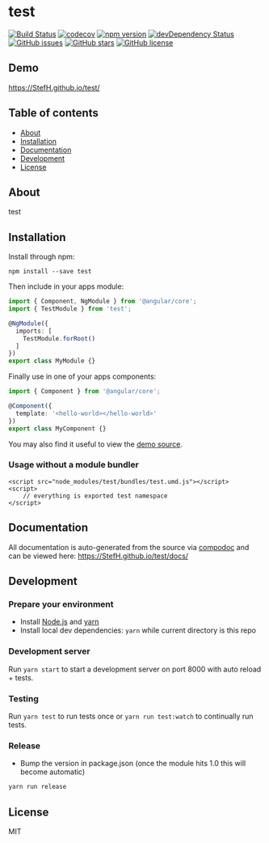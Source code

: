 # test
[![Build Status](https://travis-ci.org/StefH/test.svg?branch=master)](https://travis-ci.org/StefH/test)
[![codecov](https://codecov.io/gh/StefH/test/branch/master/graph/badge.svg)](https://codecov.io/gh/StefH/test)
[![npm version](https://badge.fury.io/js/test.svg)](http://badge.fury.io/js/test)
[![devDependency Status](https://david-dm.org/StefH/test/dev-status.svg)](https://david-dm.org/StefH/test?type=dev)
[![GitHub issues](https://img.shields.io/github/issues/StefH/test.svg)](https://github.com/StefH/test/issues)
[![GitHub stars](https://img.shields.io/github/stars/StefH/test.svg)](https://github.com/StefH/test/stargazers)
[![GitHub license](https://img.shields.io/badge/license-MIT-blue.svg)](https://raw.githubusercontent.com/StefH/test/master/LICENSE)

## Demo
https://StefH.github.io/test/

## Table of contents

- [About](#about)
- [Installation](#installation)
- [Documentation](#documentation)
- [Development](#development)
- [License](#license)

## About

test

## Installation

Install through npm:
```
npm install --save test
```

Then include in your apps module:

```typescript
import { Component, NgModule } from '@angular/core';
import { TestModule } from 'test';

@NgModule({
  imports: [
    TestModule.forRoot()
  ]
})
export class MyModule {}
```

Finally use in one of your apps components:
```typescript
import { Component } from '@angular/core';

@Component({
  template: '<hello-world></hello-world>'
})
export class MyComponent {}
```

You may also find it useful to view the [demo source](https://github.com/StefH/test/blob/master/demo/demo.component.ts).

### Usage without a module bundler
```
<script src="node_modules/test/bundles/test.umd.js"></script>
<script>
    // everything is exported test namespace
</script>
```

## Documentation
All documentation is auto-generated from the source via [compodoc](https://compodoc.github.io/compodoc/) and can be viewed here:
https://StefH.github.io/test/docs/

## Development

### Prepare your environment
* Install [Node.js](http://nodejs.org/) and [yarn](https://yarnpkg.com/en/docs/install)
* Install local dev dependencies: `yarn` while current directory is this repo

### Development server
Run `yarn start` to start a development server on port 8000 with auto reload + tests.

### Testing
Run `yarn test` to run tests once or `yarn run test:watch` to continually run tests.

### Release
* Bump the version in package.json (once the module hits 1.0 this will become automatic)
```bash
yarn run release
```

## License

MIT
